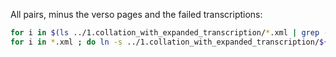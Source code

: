All pairs, minus the verso pages and the failed transcriptions:


~~~~~~~~~~bash
for i in $(ls ../1.collation_with_expanded_transcription/*.xml | grep -Ev '_v(_|\.)') ; do stem=$(basename $i) ; if [ ! -f "../2.segmentation_failures/$stem" ] ;  then ln -s $i ; fi ; done
for i in *.xml ; do ln -s ../1.collation_with_expanded_transcription/${i%.xml}.jpg ; done
~~~~~~~~~~~~~~~~
